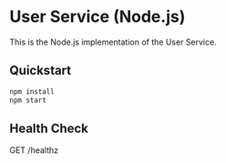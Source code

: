 # User Service (Node.js)

This is the Node.js implementation of the User Service.

## Quickstart

```bash
npm install
npm start
```

## Health Check

GET /healthz

